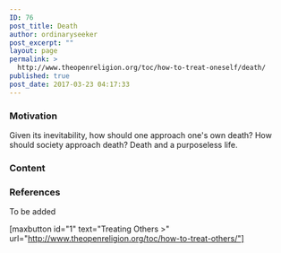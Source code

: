```yaml
---
ID: 76
post_title: Death
author: ordinaryseeker
post_excerpt: ""
layout: page
permalink: >
  http://www.theopenreligion.org/toc/how-to-treat-oneself/death/
published: true
post_date: 2017-03-23 04:17:33
---
```

<h3>Motivation</h3>
Given its inevitability, how should one approach one's own death? How should society approach death? Death and a purposeless life.
<h3>Content</h3>
<h3>References</h3>
To be added

[maxbutton id="1" text="Treating Others &gt;" url="http://www.theopenreligion.org/toc/how-to-treat-others/"]